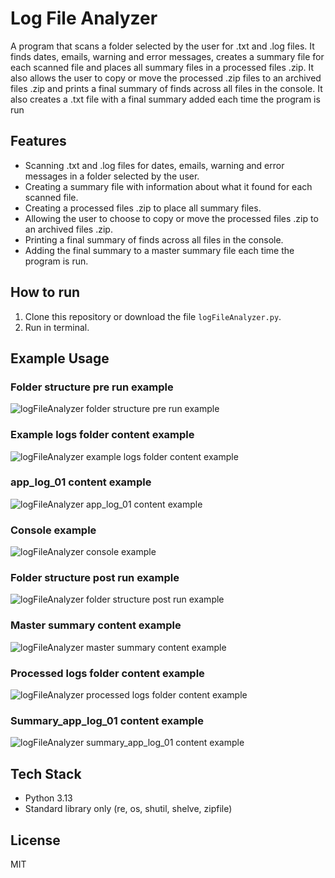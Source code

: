 # Log File Analyzer
A program that scans a folder selected by the user for .txt and .log files. It finds dates, emails, warning and error messages, creates a summary file for each scanned file and places all summary files in a processed files .zip. It also allows the user to copy or move the processed .zip files to an archived files .zip and prints a final summary of finds across all files in the console. It also creates a .txt file with a final summary added each time the program is run

## Features
- Scanning .txt and .log files for dates, emails, warning and error messages in a folder selected by the user.
- Creating a summary file with information about what it found for each scanned file.
- Creating a processed files .zip to place all summary files.
- Allowing the user to choose to copy or move the processed files .zip to an archived files .zip.
- Printing a final summary of finds across all files in the console.
- Adding the final summary to a master summary file each time the program is run.
  
## How to run
1. Clone this repository or download the file `logFileAnalyzer.py`.
2. Run in terminal.

## Example Usage
### Folder structure pre run example
![logFileAnalyzer folder structure pre run example](https://github.com/user-attachments/assets/464817ed-cd66-4e7d-ab1c-c8b16543259b)
### Example logs folder content example
![logFileAnalyzer example logs folder content example](https://github.com/user-attachments/assets/74386de1-7b99-4dee-9ea5-d0f0ecb9837c)
### app_log_01 content example
![logFileAnalyzer app_log_01 content example](https://github.com/user-attachments/assets/807cf868-9f8f-41c6-a7a1-c7c9610c53fd)
### Console example
![logFileAnalyzer console example](https://github.com/user-attachments/assets/2dd68501-bc58-4cda-ba17-2af3766b243c)
### Folder structure post run example
![logFileAnalyzer folder structure post run example](https://github.com/user-attachments/assets/b62e99d7-feba-4d5f-98d4-66c23201a9c0)
### Master summary content example
![logFileAnalyzer master summary content example](https://github.com/user-attachments/assets/694c236b-0de0-4067-823c-648e6cac207d)
### Processed logs folder content example
![logFileAnalyzer processed logs folder content example](https://github.com/user-attachments/assets/fd541cf9-d7b1-4970-8ff6-244d1d8e2539)
### Summary_app_log_01 content example
![logFileAnalyzer summary_app_log_01 content example](https://github.com/user-attachments/assets/c64eda1a-03c7-4105-9607-f0454bd12073)

## Tech Stack
- Python 3.13
- Standard library only (re, os, shutil, shelve, zipfile)

## License
MIT
